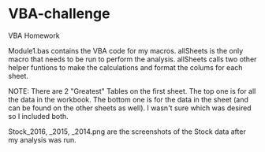 # VBA-challenge
VBA Homework

Module1.bas contains the VBA code for my macros.
	allSheets is the only macro that needs to be run to perform the analysis.
	allSheets calls two other helper funtions to make the calculations and format the colums for each sheet.

NOTE: There are 2 "Greatest" Tables on the first sheet. The top one is for all the data in the workbook. The bottom one is for the data in the sheet (and can be found on the other sheets as well). I wasn't sure which was desired so I included both.


Stock_2016, _2015, _2014.png are the screenshots of the Stock data after my analysis was run.
